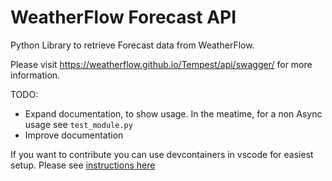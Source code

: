 # WeatherFlow Forecast API

Python Library to retrieve Forecast data from WeatherFlow.

Please visit <https://weatherflow.github.io/Tempest/api/swagger/> for more information.

TODO:
- Expand documentation, to show usage. In the meatime, for a non Async usage see `test_module.py`
- Improve documentation

If you want to contribute you can use devcontainers in vscode for easiest setup. Please see [instructions here](.devcontainer/README.md)
